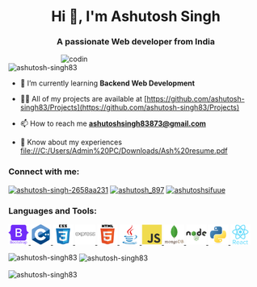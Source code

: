 
<h1 align="center">Hi 👋, I'm Ashutosh Singh</h1>
<h3 align="center">A passionate Web developer from India</h3>
<img src="https://camo.githubusercontent.com/19db51af5f90f1b152bc0b9078f5fe97053955be5074f03f17019c70345bdcdb/68747470733a2f2f6d69726f2e6d656469756d2e636f6d2f6d61782f313336302f302a37513379765349765f7430696f4a2d5a2e676966" align="right" alt="codin" width="400">
<p align="left"> <img src="https://komarev.com/ghpvc/?username=ashutosh-singh83&label=Profile%20views&color=0e75b6&style=flat" alt="ashutosh-singh83" /> </p>

- 🌱 I’m currently learning **Backend Web Development**

- 👨‍💻 All of my projects are available at [https://github.com/ashutosh-singh83/Projects](https://github.com/ashutosh-singh83/Projects)

- 📫 How to reach me **ashutoshsingh83873@gmail.com**

- 📄 Know about my experiences [file:///C:/Users/Admin%20PC/Downloads/Ash%20resume.pdf](file:///C:/Users/Admin%20PC/Downloads/Ash%20resume.pdf)

<h3 align="left">Connect with me:</h3>
<p align="left">
<a href="https://linkedin.com/in/ashutosh-singh-2658aa231" target="blank"><img align="center" src="https://raw.githubusercontent.com/rahuldkjain/github-profile-readme-generator/master/src/images/icons/Social/linked-in-alt.svg" alt="ashutosh-singh-2658aa231" height="30" width="40" /></a>
<a href="https://www.leetcode.com/ashutosh_897" target="blank"><img align="center" src="https://raw.githubusercontent.com/rahuldkjain/github-profile-readme-generator/master/src/images/icons/Social/leet-code.svg" alt="ashutosh_897" height="30" width="40" /></a>
<a href="https://auth.geeksforgeeks.org/user/ashutoshsifuue" target="blank"><img align="center" src="https://raw.githubusercontent.com/rahuldkjain/github-profile-readme-generator/master/src/images/icons/Social/geeks-for-geeks.svg" alt="ashutoshsifuue" height="30" width="40" /></a>
</p>

<h3 align="left">Languages and Tools:</h3>
<p align="left"> <a href="https://getbootstrap.com" target="_blank" rel="noreferrer"> <img src="https://raw.githubusercontent.com/devicons/devicon/master/icons/bootstrap/bootstrap-plain-wordmark.svg" alt="bootstrap" width="40" height="40"/> </a> <a href="https://www.w3schools.com/cpp/" target="_blank" rel="noreferrer"> <img src="https://raw.githubusercontent.com/devicons/devicon/master/icons/cplusplus/cplusplus-original.svg" alt="cplusplus" width="40" height="40"/> </a> <a href="https://www.w3schools.com/css/" target="_blank" rel="noreferrer"> <img src="https://raw.githubusercontent.com/devicons/devicon/master/icons/css3/css3-original-wordmark.svg" alt="css3" width="40" height="40"/> </a> <a href="https://expressjs.com" target="_blank" rel="noreferrer"> <img src="https://raw.githubusercontent.com/devicons/devicon/master/icons/express/express-original-wordmark.svg" alt="express" width="40" height="40"/> </a> <a href="https://www.w3.org/html/" target="_blank" rel="noreferrer"> <img src="https://raw.githubusercontent.com/devicons/devicon/master/icons/html5/html5-original-wordmark.svg" alt="html5" width="40" height="40"/> </a> <a href="https://www.java.com" target="_blank" rel="noreferrer"> <img src="https://raw.githubusercontent.com/devicons/devicon/master/icons/java/java-original.svg" alt="java" width="40" height="40"/> </a> <a href="https://developer.mozilla.org/en-US/docs/Web/JavaScript" target="_blank" rel="noreferrer"> <img src="https://raw.githubusercontent.com/devicons/devicon/master/icons/javascript/javascript-original.svg" alt="javascript" width="40" height="40"/> </a> <a href="https://www.mongodb.com/" target="_blank" rel="noreferrer"> <img src="https://raw.githubusercontent.com/devicons/devicon/master/icons/mongodb/mongodb-original-wordmark.svg" alt="mongodb" width="40" height="40"/> </a> <a href="https://nodejs.org" target="_blank" rel="noreferrer"> <img src="https://raw.githubusercontent.com/devicons/devicon/master/icons/nodejs/nodejs-original-wordmark.svg" alt="nodejs" width="40" height="40"/> </a> <a href="https://www.python.org" target="_blank" rel="noreferrer"> <img src="https://raw.githubusercontent.com/devicons/devicon/master/icons/python/python-original.svg" alt="python" width="40" height="40"/> </a> <a href="https://reactjs.org/" target="_blank" rel="noreferrer"> <img src="https://raw.githubusercontent.com/devicons/devicon/master/icons/react/react-original-wordmark.svg" alt="react" width="40" height="40"/> </a> </p>

<p><img align="left" src="https://github-readme-stats.vercel.app/api/top-langs?username=ashutosh-singh83&show_icons=true&locale=en&layout=compact" alt="ashutosh-singh83" /></p>

<p>&nbsp;<img align="center" src="https://github-readme-stats.vercel.app/api?username=ashutosh-singh83&show_icons=true&locale=en" alt="ashutosh-singh83" /></p>

<p><img align="center" src="https://github-readme-streak-stats.herokuapp.com/?user=ashutosh-singh83&" alt="ashutosh-singh83" /></p>
